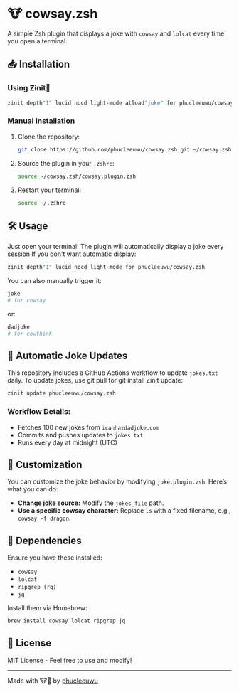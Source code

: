 # 🐮 cowsay.zsh

A simple Zsh plugin that displays a joke with `cowsay` and `lolcat` every time you open a terminal.

## 📥 Installation

### Using Zinit🌻
   ```sh
   zinit depth"1" lucid nocd light-mode atload"joke" for phucleeuwu/cowsay.zsh 
   ```
### Manual Installation
1. Clone the repository:
   ```sh
   git clone https://github.com/phucleeuwu/cowsay.zsh.git ~/cowsay.zsh
   ```
2. Source the plugin in your `.zshrc`:
   ```sh
   source ~/cowsay.zsh/cowsay.plugin.zsh
   ```
3. Restart your terminal:
   ```sh
   source ~/.zshrc
   ```

## 🛠 Usage
Just open your terminal! The plugin will automatically display a joke every session 
If you don't want automatic display:
   ```sh
   zinit depth"1" lucid nocd light-mode for phucleeuwu/cowsay.zsh 
   ```

You can also manually trigger it:
```sh
joke
# for cowsay
```
or:
```sh
dadjoke
# for cowthink
```

## 🔄 Automatic Joke Updates
This repository includes a GitHub Actions workflow to update `jokes.txt` daily.
To update jokes, use git pull for git install
Zinit update:
```sh
zinit update phucleeuwu/cowsay.zsh
```

### Workflow Details:
- Fetches 100 new jokes from `icanhazdadjoke.com`
- Commits and pushes updates to `jokes.txt`
- Runs every day at midnight (UTC)

## 🚀 Customization
You can customize the joke behavior by modifying `joke.plugin.zsh`. Here’s what you can do:

- **Change joke source:** Modify the `jokes_file` path.
- **Use a specific cowsay character:** Replace `ls` with a fixed filename, e.g., `cowsay -f dragon`.

## 🐧 Dependencies
Ensure you have these installed:
- `cowsay`
- `lolcat`
- `ripgrep (rg)`
- `jq`

Install them via Homebrew:
```sh
brew install cowsay lolcat ripgrep jq
```

## 📜 License
MIT License - Feel free to use and modify!

---
Made with 🐮💬 by [phucleeuwu](https://github.com/phucleeuwu)

